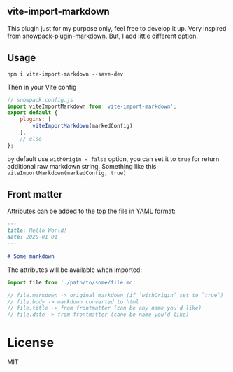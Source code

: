 vite-import-markdown
-----------------------

This plugin just for my purpose only, feel free to develop it up. Very inspired from [snowpack-plugin-markdown](https://github.com/joshnuss/snowpack-plugin-markdown). But, I add little different option.

## Usage

```
npm i vite-import-markdown --save-dev
```

Then in your Vite config

```js
// snowpack.config.js
import viteImportMarkdown from 'vite-import-markdown';
export default {
    plugins: [
        viteImportMarkdown(markedConfig)
    ],
    // else
};

```

by default use `withOrigin = false` option, 
you can set it to `true` for return additional raw markdown string. Something like this
`viteImportMarkdown(markedConfig, true)`

## Front matter

Attributes can be added to the top the file in YAML format:

```markdown
---
title: Hello World!
date: 2020-01-01
---

# Some markdown
```

The attributes will be available when imported:

```js
import file from './path/to/some/file.md'

// file.markdown -> original markdown (if `withOrigin` set to `true`)
// file.body -> markdown converted to html
// file.title -> from frontmatter (can be any name you'd like)
// file.date -> from frontmatter (cane be name you'd like)
```

# License

MIT
